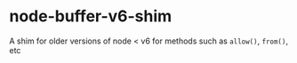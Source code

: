 # node-buffer-v6-shim
A shim for older versions of node &lt; v6 for methods such as `allow()`, `from()`, etc
